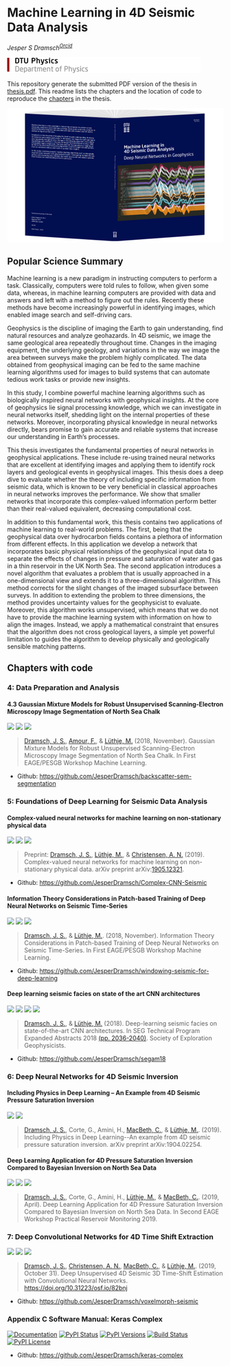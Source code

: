 # Machine Learning in 4D Seismic Data Analysis
_Jesper S Dramsch<sup>[Orcid](https://orcid.org/0000-0001-8273-905X)</sup>_

![DTU Logo](graphics/fysik_uk.png)

This repository generate the submitted PDF version of the thesis in [thesis.pdf](Dramsch_PhD_Thesis.pdf). This readme lists the chapters and the location of code to reproduce the [chapters](#Chapters-with-code) in the thesis. 

[![DTU Logo](graphics/cover.png)](https://orbit.dtu.dk/en/publications/machine-learning-in-4d-seismic-data-analysis-deep-neural-networks)

## Popular Science Summary
Machine learning is a new paradigm in instructing computers to perform a task. Classically, computers were told rules to follow, when given some data, whereas, in machine learning computers are provided with data and answers and left with a method to figure out the rules. Recently these methods have become increasingly powerful in identifying images, which enabled image search and self-driving cars.

Geophysics is the discipline of imaging the Earth to gain understanding, find natural resources and analyze geohazards. In 4D seismic, we image the same geological area repeatedly throughout time. Changes in the imaging equipment, the underlying geology, and variations in the way we image the area between surveys make the problem highly complicated. The data obtained from geophysical imaging can be fed to the same machine learning algorithms used for images to build systems that can automate tedious work tasks or provide new insights. 

In this study, I combine powerful machine learning algorithms such as biologically inspired neural networks with geophysical insights. At the core of geophysics lie signal processing knowledge, which we can investigate in neural networks itself, shedding light on the internal properties of these networks. Moreover, incorporating physical knowledge in neural networks directly, bears promise to gain accurate and reliable systems that increase our understanding in Earth’s processes.

This thesis investigates the fundamental properties of neural networks in geophysical applications. These include re-using trained neural networks that are excellent at identifying images and applying them to identify rock layers and geological events in geophysical images. This thesis does a deep dive to evaluate whether the theory of including specific information from seismic data, which is known to be very beneficial in classical approaches in neural networks improves the performance. We show that smaller networks that incorporate this complex-valued information perform better than their real-valued equivalent, decreasing computational cost.

In addition to this fundamental work, this thesis contains two applications of machine learning to real-world problems. The first, being that the geophysical data over hydrocarbon fields contains a plethora of information from different effects. In this application we develop a network that incorporates basic physical relationships of the geophysical input data to separate the effects of changes in pressure and saturation of water and gas in a thin reservoir in the UK North Sea. The second application introduces a novel algorithm that evaluates a problem that is usually approached in a one-dimensional view and extends it to a three-dimensional algorithm. This method corrects for the slight changes of the imaged subsurface between surveys. In addition to extending the problem to three dimensions, the method provides uncertainty values for the geophysicist to evaluate. Moreover, this algorithm works unsupervised, which means that we do not have to provide the machine learning system with information on how to align the images. Instead, we apply a mathematical constraint that ensures that the algorithm does not cross geological layers, a simple yet powerful limitation to guides the algorithm to develop physically and geologically sensible matching patterns.

## Chapters with code

### 4: Data Preparation and Analysis
#### 4.3 Gaussian Mixture Models for Robust Unsupervised Scanning-Electron Microscopy Image Segmentation of North Sea Chalk
[![](https://img.shields.io/badge/PDF-Download-important)](https://github.com/JesperDramsch/PhD-Thesis/blob/master/papers/2018.2.pdf) [![](https://img.shields.io/badge/talk-presentation-informational)](https://doi.org/10.6084/m9.figshare.7421489.v1)  ![](https://img.shields.io/badge/license-MIT-green)

> [Dramsch, J. S.](https://orcid.org/0000-0001-8273-905X), [Amour, F.](https://orcid.org/0000-0003-0242-6569), & [Lüthje, M.](https://orcid.org/0000-0003-2715-1653) (2018, November). Gaussian Mixture Models for Robust Unsupervised Scanning-Electron Microscopy Image Segmentation of North Sea Chalk. In First EAGE/PESGB Workshop Machine Learning.

- Github: https://github.com/JesperDramsch/backscatter-sem-segmentation

### 5: Foundations of Deep Learning for Seismic Data Analysis
#### Complex-valued neural networks for machine learning on non-stationary physical data
[![](https://img.shields.io/badge/PDF-Download-important)](https://github.com/JesperDramsch/PhD-Thesis/blob/master/papers/2019.1.pdf) [![](https://img.shields.io/github/repo-size/JesperDramsch/Complex-CNN-Seismic)](https://github.com/JesperDramsch/Complex-CNN-Seismic) ![](https://img.shields.io/badge/license-Apache--2.0-green)

> Preprint: [Dramsch, J. S.](https://orcid.org/0000-0001-8273-905X), [Lüthje, M.](https://orcid.org/0000-0003-2715-1653), & [Christensen, A. N.](https://orcid.org/0000-0002-3668-3128) (2019). Complex-valued neural networks for machine learning on non-stationary physical data. arXiv preprint arXiv:[1905.12321](https://arxiv.org/abs/1905.12321).

- Github: https://github.com/JesperDramsch/Complex-CNN-Seismic

#### Information Theory Considerations in Patch-based Training of Deep Neural Networks on Seismic Time-Series
[![](https://img.shields.io/badge/PDF-Download-important)](https://github.com/JesperDramsch/PhD-Thesis/blob/master/papers/2018.3.pdf) [![](https://img.shields.io/badge/talk-poster-informational)](https://doi.org/10.6084/m9.figshare.7421474.v1) ![](https://img.shields.io/badge/license-MIT-green)

> [Dramsch, J. S.](https://orcid.org/0000-0001-8273-905X), & [Lüthje, M.](https://orcid.org/0000-0003-2715-1653). (2018, November). Information Theory Considerations in Patch-based Training of Deep Neural Networks on Seismic Time-Series. In First EAGE/PESGB Workshop Machine Learning.

- Github: https://github.com/JesperDramsch/windowing-seismic-for-deep-learning

#### Deep learning seismic facies on state of the art CNN architectures
[![](https://img.shields.io/badge/PDF-Download-important)](https://github.com/JesperDramsch/PhD-Thesis/blob/master/papers/2018.4.pdf) [![](https://img.shields.io/github/repo-size/JesperDramsch/segam18)](https://github.com/JesperDramsch/segam18) [![](https://img.shields.io/badge/talk-presentation-informational)](https://doi.org/10.6084/m9.figshare.7301645.v1) ![](https://img.shields.io/badge/license-MIT-green)

> [Dramsch, J. S.](https://orcid.org/0000-0001-8273-905X), & [Lüthje, M.](https://orcid.org/0000-0003-2715-1653) (2018). Deep-learning seismic facies on state-of-the-art CNN architectures. In SEG Technical Program Expanded Abstracts 2018 [(pp. 2036-2040)](https://dramsch.net/assets/files/SEG_expanded_abstract_2018___Deep_learning_seismic_facies_on_state_of_the_art_CNN_architectures.pdf). Society of Exploration Geophysicists.

- Github: https://github.com/JesperDramsch/segam18

### 6: Deep Neural Networks for 4D Seismic Inversion
#### Including Physics in Deep Learning – An Example from 4D Seismic Pressure Saturation Inversion
[![](https://img.shields.io/badge/PDF-Download-important)](https://github.com/JesperDramsch/PhD-Thesis/blob/master/papers/2019.3.pdf) [![](https://img.shields.io/badge/talk-presentation-informational)](https://doi.org/10.6084/m9.figshare.8218421.v1)

> [Dramsch, J. S.](https://orcid.org/0000-0001-8273-905X), Corte, G., Amini, H., [MacBeth, C.](https://orcid.org/0000-0001-8593-3456), & [Lüthje, M.](https://orcid.org/0000-0003-2715-1653). (2019). Including Physics in Deep Learning--An example from 4D seismic pressure saturation inversion. arXiv preprint arXiv:1904.02254.

#### Deep Learning Application for 4D Pressure Saturation Inversion Compared to Bayesian Inversion on North Sea Data
[![](https://img.shields.io/badge/PDF-Download-important)](https://github.com/JesperDramsch/PhD-Thesis/blob/master/papers/2019.2.pdf) [![](https://img.shields.io/badge/talk-presentation-informational)](https://doi.org/10.6084/m9.figshare.7963775.v1) [![](https://img.shields.io/badge/video-youtube-red)](https://www.youtube.com/watch?v=-5YHV2vdKHo)

> [Dramsch, J. S.](https://orcid.org/0000-0001-8273-905X), Corte, G., Amini, H., [Lüthje, M.](https://orcid.org/0000-0003-2715-1653), & [MacBeth, C.](https://orcid.org/0000-0001-8593-3456). (2019, April). Deep Learning Application for 4D Pressure Saturation Inversion Compared to Bayesian Inversion on North Sea Data. In Second EAGE Workshop Practical Reservoir Monitoring 2019.

### 7: Deep Convolutional Networks for 4D Time Shift Extraction
[![](https://img.shields.io/badge/PDF-Download-important)](https://github.com/JesperDramsch/PhD-Thesis/blob/master/papers/2019.5.pdf) [![](https://img.shields.io/github/repo-size/JesperDramsch/voxelmorph-seismic)](https://github.com/JesperDramsch/voxelmorph-seismic) ![](https://img.shields.io/badge/license-GPL--3.0-green)

> [Dramsch, J. S.](https://orcid.org/0000-0001-8273-905X), [Christensen, A. N.](https://orcid.org/0000-0002-3668-3128), [MacBeth, C.](https://orcid.org/0000-0001-8593-3456), & [Lüthje, M.](https://orcid.org/0000-0003-2715-1653). (2019, October 31). Deep Unsupervised 4D Seismic 3D Time-Shift Estimation with Convolutional Neural Networks. https://doi.org/10.31223/osf.io/82bnj
- Github: https://github.com/JesperDramsch/voxelmorph-seismic

### Appendix C Software Manual: Keras Complex
[![Documentation](https://readthedocs.org/projects/keras-complex/badge/?version=latest)](https://keras-complex.readthedocs.io/) [![PyPI Status](https://img.shields.io/pypi/status/keras-complex.svg)](https://pypi.python.org/pypi/keras-complex) [![PyPI Versions](https://img.shields.io/pypi/pyversions/keras-complex.svg)](https://pypi.python.org/pypi/keras-complex) [![Build Status](https://travis-ci.org/JesperDramsch/keras-complex.svg?branch=master)](https://travis-ci.org/JesperDramsch/keras-complex) [![PyPI License](https://img.shields.io/pypi/l/keras-complex.svg)](LICENSCE.md)

- Github: https://github.com/JesperDramsch/keras-complex
